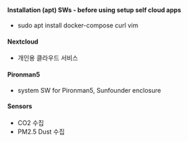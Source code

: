 #### Installation (apt) SWs - before using setup self cloud apps 
- sudo apt install docker-compose curl vim 

#### Nextcloud
- 개인용 클라우드 서비스 

#### Pironman5
- system SW for Pironman5, Sunfounder enclosure 

#### Sensors
- CO2 수집
- PM2.5 Dust 수집
